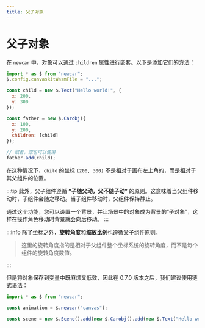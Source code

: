 ```yaml
---
title: 父子对象
---
```


# 父子对象

在 `newcar` 中，对象可以通过 `children` 属性进行嵌套。以下是添加它们的方法：

```javascript
import * as $ from "newcar";
$.config.canvaskitWasmFile = "...";

const child = new $.Text("Hello world!", {
  x: 200,
  y: 300
});

const father = new $.Carobj({
  x: 100,
  y: 200,
  children: [child]
});

// 或者，您也可以使用
father.add(child);
```

在这种情况下，`child` 的坐标 `(200, 300)` 不是相对于画布左上角的，而是相对于其父组件的位置。

:::tip
此外，父子组件遵循 **“子随父动，父不随子动”** 的原则。这意味着当父组件移动时，子组件会随之移动。当子组件移动时，父组件保持静止。

通过这个功能，您可以设置一个背景，并让场景中的对象成为背景的“子对象”，这样在操作角色移动时背景就会向后移动。
:::

:::info
除了坐标之外，**旋转角度**和**缩放比例**也遵循父子组件原则。

> 这里的旋转角度指的是相对于父组件整个坐标系统的旋转角度，而不是每个组件的旋转角度数值。

:::

但是将对象保存到变量中既麻烦又低效，因此在 0.7.0 版本之后，我们建议使用链式语法：

```javascript
import * as $ from "newcar";

const animation = $.newcar("canvas");

const scene = new $.Scene().add(new $.Carobj().add(new $.Text("Hello world!")));
```
